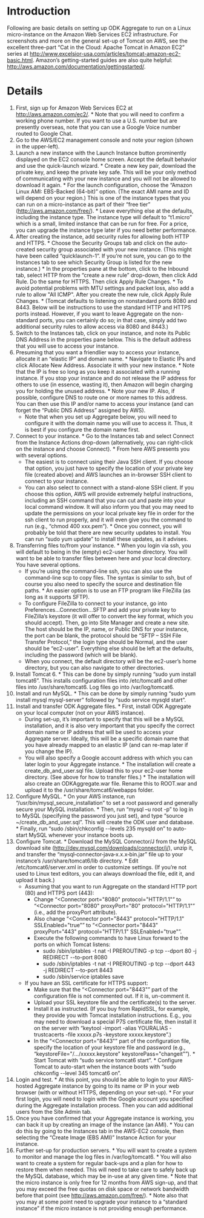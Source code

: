 # Introduction #

Following are basic details on setting up ODK Aggregate to run on a Linux micro-instance on the Amazon Web Services EC2 infrastructure. For screenshots and more on the general set-up of Tomcat on AWS, see the excellent three-part “Cat in the Cloud: Apache Tomcat in Amazon EC2” series at http://www.excelsior-usa.com/articles/tomcat-amazon-ec2-basic.html. Amazon’s getting-started guides are also quite helpful: http://aws.amazon.com/documentation/gettingstarted/.


# Details #

  1. First, sign up for Amazon Web Services EC2 at http://aws.amazon.com/ec2/.
    * Note that you will need to confirm a working phone number. If you want to use a U.S. number but are presently overseas, note that you can use a Google Voice number routed to Google Chat.
  1. Go to the AWS/EC2 management console and note your region (shown in the upper-left).
  1. Launch a new instance with the Launch Instance button prominently displayed on the EC2 console home screen. Accept the default behavior and use the quick-launch wizard.
    * Create a new key pair, download the private key, and keep the private key safe. This will be your only method of communicating with your new instance and you will not be allowed to download it again.
    * For the launch configuration, choose the “Amazon Linux AMI: EBS-Backed (64-bit)” option. (The exact AMI name and ID will depend on your region.) This is one of the instance types that you can run on a micro-instance as part of their “free tier” (http://aws.amazon.com/free/).
    * Leave everything else at the defaults, including the instance type. The instance type will default to “t1.micro” which is a small, limited instance that can be run for free. For a price, you can upgrade the instance type later if you need better performance.
  1. After creating the instance, add security rules for allowing both HTTP and HTTPS.
    * Choose the Security Groups tab and click on the auto-created security group associated with your new instance. (This might have been called “quicklaunch-1”. If you’re not sure, you can go to the Instances tab to see which Security Group is listed for the new instance.)
    * In the properties pane at the bottom, click to the Inbound tab, select HTTP from the “create a new rule” drop-down, then click Add Rule. Do the same for HTTPS. Then click Apply Rule Changes.
    * To avoid potential problems with MTU settings and packet loss, also add a rule to allow "All ICMP". After you create the new rule, click Apply Rule Changes.
    * (Tomcat defaults to listening on nonstandard ports 8080 and 8443. Below will be instructions to use the standard HTTP and HTTPS ports instead. However, if you want to leave Aggregate on the non-standard ports, you can certainly do so; in that case, simply add two additional security rules to allow access via 8080 and 8443.)
  1. Switch to the Instances tab, click on your instance, and note its Public DNS Address in the properties pane below. This is the default address that you will use to access your instance.
  1. Presuming that you want a friendlier way to access your instance, allocate it an “elastic IP” and domain name.
    * Navigate to Elastic IPs and click Allocate New Address. Associate it with your new instance.
    * Note that the IP is free so long as you keep it associated with a running instance. If you stop your instance and do not release the IP address for others to use (in essence, wasting it), then Amazon will begin charging you for holding the unused address.
    * Note your new IP. Also, if possible, configure DNS to route one or more names to this address. You can then use this IP and/or name to access your instance (and can forget the “Public DNS Address” assigned by AWS).
      * Note that when you set up Aggregate below, you will need to configure it with the domain name you will use to access it. Thus, it is best if you configure the domain name first.
  1. Connect to your instance.
    * Go to the Instances tab and select Connect from the Instance Actions drop-down (alternatively, you can right-click on the instance and choose Connect).
    * From here AWS presents you with several options.
      * The easiest is to connect using their Java SSH client. If you choose that option, you just have to specify the location of your private key file (created above) and AWS launches an in-browser SSH client to connect to your instance.
      * You can also select to connect with a stand-alone SSH client. If you choose this option, AWS will provide extremely helpful instructions, including an SSH command that you can cut and paste into your local command window. It will also inform you that you may need to update the permissions on your local private key file in order for the ssh client to run properly, and it will even give you the command to run (e.g., “chmod 400 xxx.pem”).
    * Once you connect, you will probably be told that there are new security updates to install. You can run “sudo yum update” to install these updates, as it advises.
  1. Transferring files to/from your instance.
    * When you login via ssh, you will default to being in the (empty) ec2-user home directory. You will want to be able to transfer files between here and your local directory. You have several options.
      * If you’re using the command-line ssh, you can also use the command-line scp to copy files. The syntax is similar to ssh, but of course you also need to specify the source and destination file paths.
    * An easier option is to use an FTP program like FileZilla (as long as it supports SFTP).
      * To configure FileZilla to connect to your instance, go into Preferences…Connection…SFTP and add your private key to FileZilla’s keystore (it will offer to convert the key format, which you should accept). Then, go into Site Manager and create a new site. The host should be the IP, name, or Public DNS for your instance, the port can be blank, the protocol should be “SFTP – SSH File Transfer Protocol,” the login type should be Normal, and the user should be “ec2-user”. Everything else should be left at the defaults, including the password (which will be blank).
      * When you connect, the default directory will be the ec2-user’s home directory, but you can also navigate to other directories.
  1. Install Tomcat 6.
    * This can be done by simply running “sudo yum install tomcat6”. This installs configuration files into /etc/tomcat6 and other files into /usr/share/tomcat6. Log files go into /var/log/tomcat6.
  1. Install and run MySQL.
    * This can be done by simply running “sudo yum install mysql mysql-server” followed by “sudo service mysqld start”.
  1. Install and transfer ODK Aggregate files.
    * First, install ODK Aggregate on your local computer (not on your AWS instance).
      * During set-up, it’s important to specify that this will be a MySQL installation, and it is also very important that you specify the correct domain name or IP address that will be used to access your Aggregate server. Ideally, this will be a specific domain name that you have already mapped to an elastic IP (and can re-map later if you change the IP).
      * You will also specify a Google account address with which you can later login to your Aggregate instance.
    * The installation will create a create\_db\_and\_user.sql file. Upload this to your ec2-user home directory. (See above for how to transfer files.)
    * The installation will also create an ODKAggregate.war file. Rename this to ROOT.war and upload it to the /usr/share/tomcat6/webapps folder.
  1. Configure MySQL.
    * On your AWS instance, run “/usr/bin/mysql\_secure\_installation” to set a root password and generally secure your MySQL installation.
    * Then, run “mysql –u root -p” to log in to MySQL (specifying the password you just set), and type “source ~/create\_db\_and\_user.sql”. This will create the ODK user and database.
    * Finally, run “sudo /sbin/chkconfig --levels 235 mysqld on” to auto-start MySQL whenever your instance boots up.
  1. Configure Tomcat.
    * Download the MySQL Connector/J from the MySQL download site (http://dev.mysql.com/downloads/connector/j/), unzip it, and transfer the “mysql‐connector‐java‐x.x.x‐bin.jar” file up to your instance’s /usr/share/tomcat6/lib directory.
    * Edit /etc/tomcat6/server.xml in order to customize settings. (If you’re not used to Linux text editors, you can always download the file, edit it, and upload it back.)
      * Assuming that you want to run Aggregate on the standard HTTP port (80) and HTTPS port (443):
        * Change “<Connector port="8080" protocol="HTTP/1.1"” to “<Connector port="8080" proxyPort="80" protocol="HTTP/1.1"” (i.e., add the proxyPort attribute).
        * Also change “<Connector port="8443" protocol="HTTP/1.1" SSLEnabled="true"” to “<Connector port="8443" proxyPort="443" protocol="HTTP/1.1" SSLEnabled="true"”.
        * Execute the following commands to have Linux forward to the ports on which Tomcat listens:
          * sudo /sbin/iptables -t nat -I PREROUTING -p tcp --dport 80 -j REDIRECT --to-port 8080
          * sudo /sbin/iptables -t nat -I PREROUTING -p tcp --dport 443 -j REDIRECT --to-port 8443
          * sudo /sbin/service iptables save
      * If you have an SSL certificate for HTTPS support:
        * Make sure that the “<Connector port="8443"” part of the configuration file is not commented out. If it is, un-comment it.
        * Upload your SSL keystore file and the certificate(s) to the server.
        * Install it as instructed. (If you buy from RapidSSL, for example, they provide you with Tomcat installation instructions. E.g., you may need to download a special P7S certificate file, then install it on the server with “keytool -import -alias YOURALIAS -trustcacerts -file xxxxx.p7s  -keystore xxxxx.keystore”.)
        * In the “<Connector port="8443"” part of the configuration file, specify the location of your keystore file and password (e.g., “keystoreFile="/…/xxxxx.keystore" keystorePass="changeit"”).
    * Start Tomcat with “sudo service tomcat6 start”.
    * Configure Tomcat to auto-start when the instance boots with “sudo chkconfig --level 345 tomcat6 on”.
  1. Login and test.
    * At this point, you should be able to login to your AWS-hosted Aggregate instance by going to its name or IP in your web browser (with or without HTTPS, depending on your set-up).
    * For your first login, you will need to login with the Google account you specified during the Aggregate installation process. Then you can add additional users from the Site Admin tab.
  1. Once you have confirmed that your Aggregate instance is working, you can back it up by creating an image of the instance (an AMI).
    * You can do this by going to the Instances tab in the AWS-EC2 console, then selecting the “Create Image (EBS AMI)” Instance Action for your instance.
  1. Further set-up for production servers.
    * You will want to create a system to monitor and manage the log files in /var/log/tomcat6.
    * You will also want to create a system for regular back-ups and a plan for how to restore them when needed. This will need to take care to safely back up the MySQL database, which may be in-use at any given time.
    * Note that the micro instance is only free for 12 months from AWS sign-up, and that you may exceed the free quotas on disk space or network bandwidth before that point (see http://aws.amazon.com/free/).
    * Note also that you may at some point need to upgrade your instance to a “standard instance” if the micro instance is not providing enough performance.